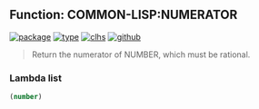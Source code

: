 ## Function: COMMON-LISP:NUMERATOR
[![package](https://img.shields.io/badge/Package-COMMON--LISP-5f9ea0.svg?style=social&colorA=999999)](../) [![type](https://img.shields.io/badge/Type-Function-5f9ea0.svg?style=social&colorA=999999)](../#function) [![clhs](https://img.shields.io/badge/CLHS-NUMERATOR-5f9ea0.svg?style=social&colorA=999999)](http://www.lispworks.com/documentation/HyperSpec/Body/f_numera.htm) [![github](https://img.shields.io/badge/GitHub-View_the_source-5f9ea0.svg?style=social&colorA=999999&logo=github)](https://github.com/sbcl/sbcl/blob/master/src/code/numbers.lisp/) 

> Return the numerator of NUMBER, which must be rational.

### Lambda list
```cl
(number)
```
